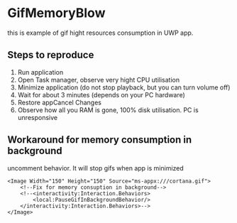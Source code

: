 # GifMemoryBlow
this is example of gif hight resources consumption in UWP app. 

## Steps to reproduce
1. Run application
2. Open Task manager, observe very hight CPU utilisation
3. Minimize application (do not stop playback, but you can turn volume off)
4. Wait for about 3 minutes (depends on your PC hardware)
5. Restore appCancel Changes
6. Observe how all you RAM is gone, 100% disk utilisation. PC is unresponsive

## Workaround for memory consumption in background

uncomment behavior. It will stop gifs when app is minimized

``` xaml
<Image Width="150" Height="150" Source="ms-appx:///cortana.gif">
    <!--Fix for memory consuption in background-->
    <!--<interactivity:Interaction.Behaviors>
        <local:PauseGifInBackgroundBehavior/>
    </interactivity:Interaction.Behaviors>-->
</Image>
```
